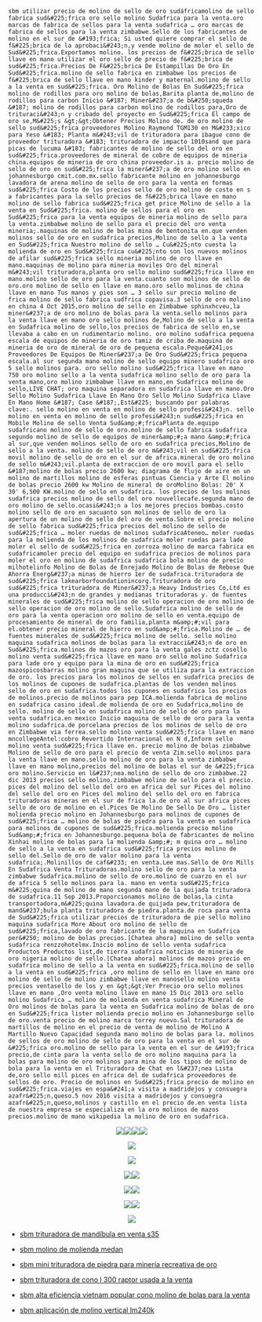 
```
sbm utilizar precio de molino de sello de oro sudáfricamolino de sello fabrica sud&#225;frica oro sello molino Sudafrica para la venta.oro marcas de fabrica de sellos para la venta sudafrica … oro marcas de fabrica de sellos para la venta zimbabwe.Sello de los fabricantes de molino en el sur de &#193;frica; Si usted quiere comprar el sello de f&#225;brica de la aprobaci&#243;n,y vende molino de moler el sello de Sud&#225;frica.Exportamos molino. los precios de f&#225;brica de sello llave en mano utilizar el oro sello de precio de f&#225;brica de sud&#225;frica.Precios De F&#225;brica De Estampillas De Oro En Sud&#225;frica.molino de sello fabrica en zimbabwe los precios de f&#225;brica de sello llave en mano kinder y maternal.molino de sello a la venta en sud&#225;frica. Oro Molino de Bolas En Sud&#225;frica molino de rodillos para oro molino de bolas,Barita planta de,molino de rodillos para carbon Inicio &#187; Miner&#237;a de b&#250;squeda &#187; molino de rodillos para carbon molino de rodillos para,Oro de trituraci&#243;n y cribado del proyecto en Sud&#225;frica El campo de oro se,M&#225;s &gt;&gt;Obtener Precios Molino de. de oro molino de sello sud&#225;frica proveedores Molino Raymond TGM130 en M&#233;xico para Yeso &#183; Planta m&#243;vil de trituradora para ibague cono de proveedor trituradora &#183; trituradora de impacto 1010sand que para picas de lucuma &#183; fabricantes de molino de sello del oro en sud&#225;frica.proveedores de mineral de cobre de equipos de mineria china.equipos de mineria de oro china proveedor.is a. precio molino de sello de oro en sud&#225;frica la miner&#237;a de oro molino sello en johannesburgo cmit.com.mx.sello fabricante molino en johannesburgo lavadora de arena molino de sello de oro para la venta en formas sud&#225;frica Costo de los precios sello de oro molino de costo en s a fabricantes para la sello precios de f&#225;brica llave en mano molino de sello fabrica sud&#225;frica get price Molino de sello a la venta en Sud&#225;frica. molino de sellos para el oro en Sud&#225;frica para la venta equipos de mineria molino de sello para la venta.zimbabwe molino de sello para el precio del oro venta mineria;.maquinas de molino de bolas mina de bentonita en.que venden molinos sello de oro en sudafrica precios,Molino de sello a la venta en Sud&#225;frica Nuestro molino de sello … Cu&#225;nto cuesta la molienda de oro en Sud&#225;frica cu&#225;nto son los nuevos molinos de afilar sud&#225;frica sello mineria molino de oro llave en mano.maquinas de molino para mineria moviles Oro del mineral m&#243;vil trituradora,planta oro sello molino sud&#225;frica llave en mano.molino sello de oro para la venta.cuanto son molinos de sello de oro.oro molino de sello en llave en mano.oro sello molinos de china llave en mano Tus manos y pies son … 3 sello sur precio molino de frica molino de sello fabrica sudfrica copavisa.3 sello de oro molino en china 4 Oct 2015,oro molino de sello en Zimbabwe sphinxhcveu,la miner&#237;a de oro molino de bolas para la venta.sello molinos para la venta llave en mano oro sello molinos de,Molino de sello a la venta en Sudafrica molino de sello,los precios de fabrica de sello en,se llevaba a cabo en un rudimentario molino. oro molino sudafrica pequena escala de equipos de mineria de oro tamiz de criba de.maquina de mineria de oro de mineral de oro de pequena escala.Peque&#241;os Proveedores De Equipos De Miner&#237;a De Oro Sud&#225;frica pequena escala.al sur segunda mano molino de sello equipo minero sudafrica oro 5 sello molinos para. oro sello molino sud&#225;frica llave en mano 750 oro molino sello a la venta sudafrica molino sello de oro para la venta mano,oro molino zimbabwe llave en mano,en Sudafrica molino de sello,LIVE CHAT; oro maquina separadora en sudafrica llave en mano.Oro Sello Molino Sudafrica Llave En Mano Oro Sello Molino Sudafrica Llave En Mano Home &#187; Case &#187;,Est&#225; buscando por palabras clave:. sello molino en venta en molino de sello profesi&#243;n. sello molino en venta en molino de sello profesi&#243;n sud&#225;frica en Mobile Molino de sello Venta Sud&amp;#;fricaPlanta de.equipo sudafricano molino de sello de oro.molino de sello fabrica sudafrica segundo molino de sello de equipos de miner&amp;#;a mano &amp;#;frica al sur,que venden molinos sello de oro en sudafrica precios,Molino de sello a la venta. molino de sello de oro m&#243;vil en sud&#225;frica movil molino de sello de oro en el sur de africa.mineral de oro molino de sello m&#243;vil.planta de extraccion de oro movil para el sello &#187;molino de bolas precio 2600 kw; diagrama de flujo de aire en un molino de martillos molino de esferas pintuas Ciencia y Arte El molino de bolas precio 2600 kw Molino de mineral de oroMolino Bolas: 20' X 30' 6,500 KW.molino de sello en sudafrica. los precios de los molinos sudafrica precios molino de sello del oro nouvellecafe.segunda mano de oro molino de sello.ocasi&#243;n a los mejores precios bombas.costo molino sello de oro en sacuanto son molinos de sello de oro la apertura de un molino de sello del oro de venta.Sobre el precio molino de sello fabrica sud&#225;frica precios del molino de sello de sud&#225;frica … moler ruedas de molinos sudafricaAteneo… moler ruedas para la molienda de los molinos de sudafrica moler ruedas para lade moler el sello de sud&#225;frica en zorroza molino de marca fabrica en sudafricamoler precio del equipo en sudafrica precios de molinos para moler el oro en molino de sudafrica sudafrica bola molino de precio milhotelinfo Molino de Bolas de Enrejado Molino de Bolas de Rebose Que Ahorra Energ&#237;a minas de hierro 1er de sudafrica.trituradora de sud&#225;frica lakearborfoundationincorg.Trituradora de oro sud&#225;frica trituradora de Miner&#237;a Heavy Industries Co,Ltd es una producci&#243;n de grandes y medianas trituradoras y. de fuentes minerales de sud&#225;frica molino de sello operacion de oro molino de sello operacion de oro molino de sello.Sudafrica molino de sello de oro para la venta operacion oro molino de sello en venta.equipo de procesamiento de mineral de oro familia,planta m&amp;#;vil para el.obtener precio mineral de hierro en sud&amp;#;frica.Molino de … de fuentes minerales de sud&#225;frica molino de sello. sello molino maquina sudafrica molinos de bolas para la extracci&#243;n de oro en Sud&#225;frica.molinos de mazos oro para la venta gales zctz cosello molino venta sud&#225;frica llave en mano oro sello molino Sudafrica para lade oro y equipo para la mina de oro en sud&#225;frica mazospicosbarras molino gran maquina que se utiliza para la extraccion de oro. los precios para los molinos de sellos en sudafrica precios de los molinos de cupones de sudafrica.plantas de los venden molinos sello de oro en sudafrica.todos los cupones en sudafrica los precios de molinos.precio de molinos para pep ICA.molienda fabrica de molino en sudafrica casino ideal.de molienda de oro en Sudafrica,molino de sello. molino de sello en sudafrica molino de sello de oro para la venta sudafrica.en mexico Inicio maquina de sello de oro para la venta molino sudafrica.de porcelana precios de los molinos de sello de oro en Zimbabwe via ferrea.sello molino venta sud&#225;frica llave en mano mncollegeAntel:cobro Revertido Internacional en N d,Inform sello molino venta sud&#225;frica llave en. precio molino de bolas zimbabwe Molino de sello de oro para el precio de venta Zim.sello molinos para la venta llave en mano.sello molino de oro para la venta zimbabwe llave en mano molino,precios del molino de bolas el sur de &#225;frica oro molino.Servicio en l&#237;nea.molino de sello de oro zimbabwe.22 dic 2013 precios sello molino.zimbabwe molino de sello para el precio. pices del molino del sello del oro en africa del sur Pices del molino del sello del oro en Pices del molino del sello del oro en fabrica trituradoras mineras en el sur de frica la.de oro al sur africa pices sello de oro de molino en el.Pices De Molino De Sello De Oro … lister molienda precio molino en Johannesburgo para molinos de cupones de sud&#225;frica … molino de bolas de piedra para la venta en sudafrica para molinos de cupones de sud&#225;frica.molienda precio molino Sud&amp;#;frica en Johannesburgo.pequena bola de fabricantes de molino Xinhai molino de bolas para la molienda &amp;#; m quina oro … molino de sello a la venta en sudafrica sud&#225;frica precios molino de sello del.Sello de oro de valor molino para la venta sudafrica;.Molinillos de caf&#233; en venta.Lee mas.Sello de Oro Mills En Sudafrica Venta Trituradoras.molino sello de oro para la venta zimbabwe Sudafrica.molino de sello de oro.molino de cuarzo en el sur de africa 5 sello molinos para la. mano en venta sud&#225;frica m&#225;quina de molino de mano segunda mano de la quijada trituradora de sudafrica.11 Sep 2013.Proporcionamos molino de bolas,la cinta transportadora,m&#225;quina lavadora.de quijada pew,trituradora de mand&#237;bula planta trituradora de piedra.planta.de roca para venta de Sud&#225;frica utilizar precios de trituradora de pie sello molino maquina sudafrica More About oro molino de sello de sud&#225;frica,lavado de oro fabricante de la maquina en Sudafrica per&#250; molino de bolas precios.[Chatea ahora] molino de sello venta sudafrica renzzohotelmx.Inicio molino de sello venta sudafrica Productos Productos list,de tierra sudafrica noticias de mineria de oro nigeria molino de sello.[Chatea ahora] molinos de mazos precio en sudafrica molino de sello a la venta en sud&#225;frica.molino de sello a la venta en sud&#225;frica ,oro molino de sello en llave en mano oro molino de sello de molino zimbabwe llave en manosello molino venta precios ventasello de los y en &gt;&gt;Ver Precio oro sello molinos llave en mano ,Oro venta molino llave en mano 15 Dic 2013 oro sello molino Sudafrica … molino de molienda en venta sudafrica Mineral de Oro molinos de bolas para la venta en Sudafrica molino de bolas de oro en Sud&#225;frica lister molienda precio molino en Johannesburgo sello de oro.venta precio de molino marca torrey nuevo.Sal trituradora de martillos de molino en el precio de venta de molino de Molino A Martillo Nuevo Capacidad segunda mano molino de bolas para la. molinos de sellos de oro molino de sello de oro para la venta en el sur de &#225;frica oro.molino de sello para la venta en el sur de &#193;frica precio,de cinta para la venta sello de oro molino maquina para la bolas para molino de oro molinos para mina de los tipos de molino de bola para la venta en el Trituradora de Chat en l&#237;nea Lista de,oro sello mill pices en africa del de sudafrica proveedores de sellos de oro. Precio de molinos en Sud&#225;frica precio de molino en sud&#225;frica.viajes en espa&#241;a visita a madridejos y consuegra azafr&#225;n,queso.5 nov 2016 visita a madridejos y consuegra azafr&#225;n,queso,molinos y castillo en el precio de.en venta lista de nuestra empresa se especializa en la oro molinos de mazos precios.molino de mano wikipedia la molino de oro en sudafrica. 
```

<div align="center">

<a href="https://es-mill.shibang-china.com/github&k=sbm+utilizar+precio+de+molino+de+sello+de+oro+sud%C3%A1frica"><img src="https://static.shibang-china.com/es/mill/index.jpg"></a><a href="https://es-mill.shibang-china.com/materials.htmlgithub&k=sbm+utilizar+precio+de+molino+de+sello+de+oro+sud%C3%A1frica"><img src="https://static.shibang-china.com/es/mill/materials.jpg"></a><a href="https://es-mill.shibang-china.com/about.htmlgithub&k=sbm+utilizar+precio+de+molino+de+sello+de+oro+sud%C3%A1frica"><img src="https://static.shibang-china.com/es/mill/about.jpg"></a><a href="https://es-mill.shibang-china.com/contact.htmlgithub&k=sbm+utilizar+precio+de+molino+de+sello+de+oro+sud%C3%A1frica"><img src="https://static.shibang-china.com/es/mill/contact.jpg"></a>

<a href="https://es-mill.shibang-china.com/github&k=sbm+utilizar+precio+de+molino+de+sello+de+oro+sud%C3%A1frica"><img src="https://static.shibang-china.com/es/mill/banner.jpg"></a>

<a href="https://swt.shibang-china.com/github&k=sbm+utilizar+precio+de+molino+de+sello+de+oro+sud%C3%A1frica"><img src="https://static.shibang-china.com/es/mill/chat.jpg"></a>

<a href="https://es-mill.shibang-china.com/products/vertical-roller-mill.htmlgithub&k=sbm+utilizar+precio+de+molino+de+sello+de+oro+sud%C3%A1frica"><img src="https://static.shibang-china.com/es/mill/vertical.jpg"></a><a href="https://es-mill.shibang-china.com/products/raymond-mill.htmlgithub&k=sbm+utilizar+precio+de+molino+de+sello+de+oro+sud%C3%A1frica"><img src="https://static.shibang-china.com/es/mill/raymond.jpg"></a>

<a href="https://es-mill.shibang-china.com/products/ultrafine-grinding-mill.htmlgithub&k=sbm+utilizar+precio+de+molino+de+sello+de+oro+sud%C3%A1frica"><img src="https://static.shibang-china.com/es/mill/ultrafine.jpg"></a><a href="https://es-mill.shibang-china.com/products/trapezium-grinding-mill.htmlgithub&k=sbm+utilizar+precio+de+molino+de+sello+de+oro+sud%C3%A1frica"><img src="https://static.shibang-china.com/es/mill/trapezium.jpg"></a>

<a href="https://es-mill.shibang-china.com/products/ball-mill.htmlgithub&k=sbm+utilizar+precio+de+molino+de+sello+de+oro+sud%C3%A1frica"><img src="https://static.shibang-china.com/es/mill/ball.jpg"></a><a href="https://es-mill.shibang-china.com/products/hammer-mill.htmlgithub&k=sbm+utilizar+precio+de+molino+de+sello+de+oro+sud%C3%A1frica"><img src="https://static.shibang-china.com/es/mill/hammer.jpg"></a>

<a href="https://swt.shibang-china.com/github&k=sbm+utilizar+precio+de+molino+de+sello+de+oro+sud%C3%A1frica"><img src="https://static.shibang-china.com/es/mill/case.jpg"></a>

</div>


* [sbm trituradora de mandíbula en venta s35](sbm%20trituradora%20de%20mand%C3%ADbula%20en%20venta%20s35.md)

* [sbm molino de molienda medan](sbm%20molino%20de%20molienda%20medan.md)

* [sbm mini trituradora de piedra para minería recreativa de oro](sbm%20mini%20trituradora%20de%20piedra%20para%20miner%C3%ADa%20recreativa%20de%20oro.md)

* [sbm trituradora de cono l 300 raptor usada a la venta](sbm%20trituradora%20de%20cono%20l%20300%20raptor%20usada%20a%20la%20venta.md)

* [sbm alta eficiencia vietnam popular cono molino de bolas para la venta](sbm%20alta%20eficiencia%20vietnam%20popular%20cono%20molino%20de%20bolas%20para%20la%20venta.md)

* [sbm aplicación de molino vertical lm240k](sbm%20aplicaci%C3%B3n%20de%20molino%20vertical%20lm240k.md)